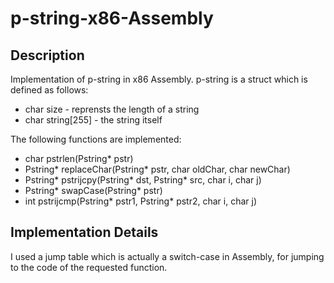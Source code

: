 # p-string-x86-Assembly
## Description
Implementation of p-string in x86 Assembly. p-string is a struct which is defined as follows:
* char size - reprensts the length of a string
* char string[255] - the string itself

The following functions are implemented:
* char pstrlen(Pstring* pstr)
* Pstring* replaceChar(Pstring* pstr, char oldChar, char newChar)
* Pstring* pstrijcpy(Pstring* dst, Pstring* src, char i, char j)
* Pstring* swapCase(Pstring* pstr)
* int pstrijcmp(Pstring* pstr1, Pstring* pstr2, char i, char j)

## Implementation Details
I used a jump table which is actually a switch-case in Assembly, for jumping to the code of the requested function.

